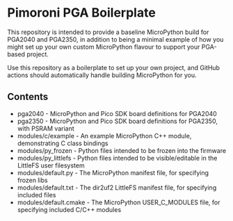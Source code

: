 # Pimoroni PGA Boilerplate

This repository is intended to provide a baseline MicroPython build for PGA2040
and PGA2350, in addition to being a minimal example of how you might set up your
own custom MicroPython flavour to support your PGA-based project.

Use this repository as a boilerplate to set up your own project, and GitHub actions
should automatically handle building MicroPython for you.

## Contents

* pga2040 - MicroPython and Pico SDK board definitions for PGA2040
* pga2350 - MicroPython and Pico SDK board definitions for PGA2350, with PSRAM variant
* modules/c/example - An example MicroPython C++ module, demonstrating C class bindings
* modules/py_frozen - Python files intended to be frozen into the firmware
* modules/py_littlefs - Python files intended to be visible/editable in the LittleFS user filesystem
* modules/default.py - The MicroPython manifest file, for specifying frozen libs
* modules/default.txt - The dir2uf2 LittleFS manifest file, for specifying included files
* modules/default.cmake - The MicroPython USER_C_MODULES file, for specifying included C/C++ modules